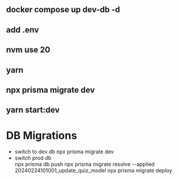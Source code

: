 ## docker compose up dev-db -d

## add .env

## nvm use 20

## yarn

## npx prisma migrate dev

## yarn start:dev

# DB Migrations

- switch to dev db
npx prisma migrate dev
- switch prod db  
npx prisma db push
npx prisma migrate resolve --applied 20240224101001_update_quiz_model
npx prisma migrate deploy
